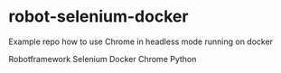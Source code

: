 # robot-selenium-docker
Example repo how to use Chrome in headless mode running on docker

Robotframework
Selenium
Docker
Chrome
Python

